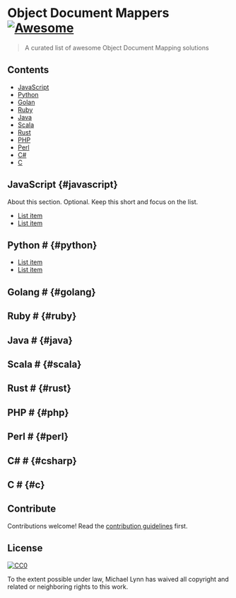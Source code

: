 # Object Document Mappers [![Awesome](https://awesome.re/badge.svg)](https://awesome.re)

> A curated list of awesome Object Document Mapping solutions


## Contents

- [JavaScript](#javascript)
- [Python](#python)
- [Golan](#golang)
- [Ruby](#ruby)
- [Java](#java)
- [Scala](#scala)
- [Rust](#rust)
- [PHP](#php)
- [Perl](#perl)
- [C#](#csharp)
- [C](#c)


## JavaScript {#javascript}


About this section. Optional. Keep this short and focus on the list.

- [List item](http://example.com)
- [List item](http://example.com)


## Python # {#python}

- [List item](http://example.com)
- [List item](http://example.com)

## Golang # {#golang}

## Ruby # {#ruby}

## Java # {#java}

## Scala # {#scala}

## Rust # {#rust}

## PHP # {#php}

## Perl # {#perl}

## C# # {#csharp}

## C # {#c}


## Contribute

Contributions welcome! Read the [contribution guidelines](contributing.md) first.


## License

[![CC0](https://mirrors.creativecommons.org/presskit/buttons/88x31/svg/cc-zero.svg)](https://creativecommons.org/publicdomain/zero/1.0)

To the extent possible under law, Michael Lynn has waived all copyright and
related or neighboring rights to this work.
